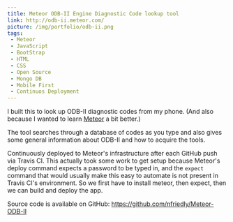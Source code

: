 ```yaml
---
title: Meteor ODB-II Engine Diagnostic Code lookup tool
link: http://odb-ii.meteor.com/
picture: /img/portfolio/odb-ii.png
tags:
 - Meteor
 - JavaScript
 - BootStrap
 - HTML
 - CSS
 - Open Source
 - Mongo DB
 - Mobile First
 - Continuos Deployment
---
```

I built this to look up ODB-II diagnostic codes from my phone. (And also because I wanted to learn <a href="http://www.meteor.com/">Meteor</a> a bit better.)

The tool searches through a database of codes as you type and also gives some general information about ODB-II and how to acquire the tools.

Continuously deployed to Meteor's infrastructure after each GitHub push via Travis CI. This actually took some work to get setup because Meteor's deploy command expects a password to be typed in, and the `expect` command that would usually make this easy to automate is not present in Travis CI's environment. So we first have to install meteor, then expect, then we can build and deploy the app. 

Source code is available on GitHub: https://github.com/nfriedly/Meteor-ODB-II